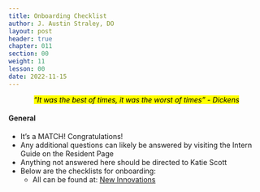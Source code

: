 ```yaml
---
title: Onboarding Checklist
author: J. Austin Straley, DO
layout: post
header: true
chapter: 011
section: 00
weight: 11
lesson: 00
date: 2022-11-15
---
```


*<center><mark>“It was the best of times, it was the worst of times” - Dickens</mark></center>*
 

#### General
- It’s a MATCH! Congratulations! 
- Any additional questions can likely be answered by visiting the Intern Guide on the Resident Page
- Anything not answered here should be directed to Katie Scott
- Below are the checklists for onboarding:
    - All can be found at: [New Innovations][1]

[1]: https://www.new-innov.com/login/Login.aspx
